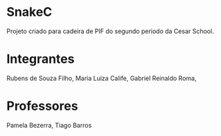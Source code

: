 # SnakeC

Projeto criado para cadeira de PIF do segundo periodo da Cesar School.

# Integrantes

Rubens de Souza Filho, Maria Luiza Calife, Gabriel Reinaldo Roma,

# Professores

Pamela Bezerra, Tiago Barros

